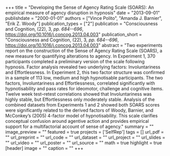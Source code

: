 +++
title = "Developing the Sense of Agency Rating Scale (SOARS): An empirical measure of agency disruption in hypnosis"
date = "2013-09-01"
publishdate = "2000-01-01"
authors = ["Vince Polito", "Amanda J. Barnier", "Erik Z. Woody"]
publication_types = ["2"]
publication = "Consciousness and Cognition, (22), 3, _pp. 684--696_, https://doi.org/10.1016/j.concog.2013.04.003"
publication_short = "Consciousness and Cognition, (22), 3, _pp. 684--696_, https://doi.org/10.1016/j.concog.2013.04.003"
abstract = "Two experiments report on the construction of the Sense of Agency Rating Scale (SOARS), a new measure for quantifying alterations to agency. In Experiment 1, 370 participants completed a preliminary version of the scale following hypnosis. Factor analysis revealed two underlying factors: Involuntariness and Effortlessness. In Experiment 2, this two factor structure was confirmed in a sample of 113 low, medium and high hypnotisable participants. The two factors, Involuntariness and Effortlessness, correlated significantly with hypnotisability and pass rates for ideomotor, challenge and cognitive items. Twelve week test–retest correlations showed that Involuntariness was highly stable, but Effortlessness only moderately stable. Analysis of the combined datasets from Experiments 1 and 2 showed both SOARS scores were significantly related to the derived factors of Woody, Barnier, and McConkey’s (2005) 4-factor model of hypnotisability. This scale clarifies conceptual confusion around agentive action and provides empirical support for a multifactorial account of sense of agency."
summary = ""
image_preview = ""
featured = true
projects = ['SelfRep']
tags = []
url_pdf = ""
url_preprint = ""
url_code = ""
url_dataset = ""
url_project = ""
url_slides = ""
url_video = ""
url_poster = ""
url_source = ""
math = true
highlight = true
[header]
image = ""
caption = ""
+++
